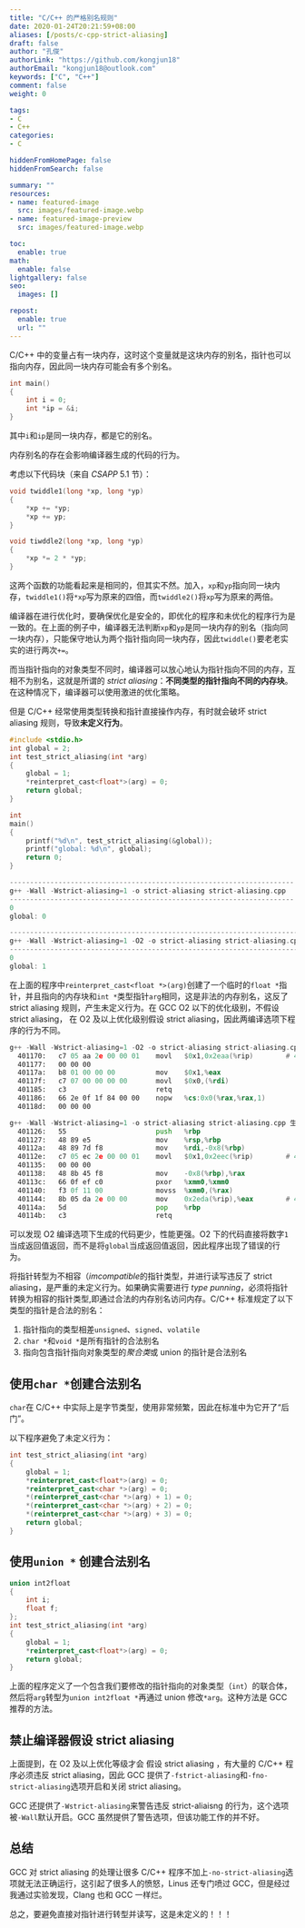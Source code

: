 ```yaml
---
title: "C/C++ 的严格别名规则"
date: 2020-01-24T20:21:59+08:00
aliases: [/posts/c-cpp-strict-aliasing]
draft: false
author: "孔俊"
authorLink: "https://github.com/kongjun18"
authorEmail: "kongjun18@outlook.com"
keywords: ["C", "C++"]
comment: false
weight: 0

tags:
- C
- C++
categories:
- C

hiddenFromHomePage: false
hiddenFromSearch: false

summary: ""
resources:
- name: featured-image
  src: images/featured-image.webp
- name: featured-image-preview
  src: images/featured-image.webp

toc:
  enable: true
math:
  enable: false
lightgallery: false
seo:
  images: []

repost:
  enable: true
  url: ""
---
```

C/C++ 中的变量占有一块内存，这时这个变量就是这块内存的别名，指针也可以指向内存，因此同一块内存可能会有多个别名。

```C
int main()
{
    int i = 0;
    int *ip = &i;
}
```

其中`i`和`ip`是同一块内存，都是它的别名。

内存别名的存在会影响编译器生成的代码的行为。

考虑以下代码块（来自 *CSAPP* 5.1 节）：

```C
void twiddle1(long *xp, long *yp)
{
    *xp += *yp;
    *xp += yp;
}

void tiwddle2(long *xp, long *yp)
{
    *xp *= 2 * *yp;
}
```

这两个函数的功能看起来是相同的，但其实不然。加入，`xp`和`yp`指向同一块内存，`twiddle1()`将`*xp`写为原来的四倍，而`twiddle2()`将`xp`写为原来的两倍。

编译器在进行优化时，要确保优化是安全的，即优化的程序和未优化的程序行为是一致的。在上面的例子中，编译器无法判断`xp`和`yp`是同一块内存的别名（指向同一块内存），只能保守地认为两个指针指向同一块内存，因此`twiddle()`要老老实实的进行两次`+=`。

而当指针指向的对象类型不同时，编译器可以放心地认为指针指向不同的内存，互相不为别名，这就是所谓的 *strict aliasing*：**不同类型的指针指向不同的内存块**。在这种情况下，编译器可以使用激进的优化策略。

但是 C/C++ 经常使用类型转换和指针直接操作内存，有时就会破坏 strict aliasing 规则，导致**未定义行为**。

```C
#include <stdio.h>
int global = 2;
int test_strict_aliasing(int *arg)
{
    global = 1;
    *reinterpret_cast<float*>(arg) = 0;
    return global;
}

int
main()
{
    printf("%d\n", test_strict_aliasing(&global));
    printf("global: %d\n", global);
    return 0;
}

----------------------------------------------------------------------
g++ -Wall -Wstrict-aliasing=1 -o strict-aliasing strict-aliasing.cpp
----------------------------------------------------------------------
0
global: 0

------------------------------------------------------------------------
g++ -Wall -Wstrict-aliasing=1 -O2 -o strict-aliasing strict-aliasing.cpp
------------------------------------------------------------------------
0
global: 1
```

在上面的程序中`reinterpret_cast<float *>(arg)`创建了一个临时的`float *`指针，并且指向的内存块和`int *`类型指针`arg`相同，这是非法的内存别名，这反了 strict aliasing 规则，产生未定义行为。在 GCC O2 以下的优化级别，不假设 strict aliasing， 在 O2 及以上优化级别假设 strict aliasing，因此两编译选项下程序的行为不同。

```asm
g++ -Wall -Wstrict-aliasing=1 -O2 -o strict-aliasing strict-aliasing.cpp 生成的汇编代码
  401170:	c7 05 aa 2e 00 00 01 	movl   $0x1,0x2eaa(%rip)        # 404024 <global>
  401177:	00 00 00
  40117a:	b8 01 00 00 00       	mov    $0x1,%eax
  40117f:	c7 07 00 00 00 00    	movl   $0x0,(%rdi)
  401185:	c3                   	retq
  401186:	66 2e 0f 1f 84 00 00 	nopw   %cs:0x0(%rax,%rax,1)
  40118d:	00 00 00

g++ -Wall -Wstrict-aliasing=1 -o strict-aliasing strict-aliasing.cpp 生成的汇编代码
  401126:	55                   	push   %rbp
  401127:	48 89 e5             	mov    %rsp,%rbp
  40112a:	48 89 7d f8          	mov    %rdi,-0x8(%rbp)
  40112e:	c7 05 ec 2e 00 00 01 	movl   $0x1,0x2eec(%rip)        # 404024 <global>
  401135:	00 00 00
  401138:	48 8b 45 f8          	mov    -0x8(%rbp),%rax
  40113c:	66 0f ef c0          	pxor   %xmm0,%xmm0
  401140:	f3 0f 11 00          	movss  %xmm0,(%rax)
  401144:	8b 05 da 2e 00 00    	mov    0x2eda(%rip),%eax        # 404024 <global>
  40114a:	5d                   	pop    %rbp
  40114b:	c3                   	retq


```

可以发现 O2 编译选项下生成的代码更少，性能更强。O2 下的代码直接将数字`1`当成返回值返回，而不是将`global`当成返回值返回，因此程序出现了错误的行为。

将指针转型为不相容（*imcompatible*的指针类型，并进行读写违反了 strict aliasing，是严重的未定义行为。如果确实需要进行 *type punning*，必须将指针转换为相容的指针类型,即通过合法的内存别名访问内存。C/C++ 标准规定了以下类型的指针是合法的别名：

1. 指针指向的类型相差`unsigned`、`signed`、`volatile`
2. `char *`和`void *`是所有指针的合法别名
3. 指向包含指针指向对象类型的*聚合类*或 union 的指针是合法别名

## 使用`char *`创建合法别名

`char`在 C/C++ 中实际上是字节类型，使用非常频繁，因此在标准中为它开了“后门”。

以下程序避免了未定义行为：

```C++
int test_strict_aliasing(int *arg)
{
    global = 1;
    *reinterpret_cast<float*>(arg) = 0;
    *reinterpret_cast<char *>(arg) = 0;
    *(reinterpret_cast<char *>(arg) + 1) = 0;
    *(reinterpret_cast<char *>(arg) + 2) = 0;
    *(reinterpret_cast<char *>(arg) + 3) = 0;
    return global;
}
```

## 使用`union *` 创建合法别名

```C++
union int2float
{
    int i;
    float f;
};
int test_strict_aliasing(int *arg)
{
    global = 1;
    *reinterpret_cast<float*>(arg) = 0;
    return global;
}

```

上面的程序定义了一个包含我们要修改的指针指向的对象类型（`int`）的联合体，然后将`arg`转型为`union int2float *`再通过 union 修改`*arg`。这种方法是 GCC 推荐的方法。



## 禁止编译器假设 strict aliasing

上面提到，在 O2 及以上优化等级才会 假设 strict aliasing ，有大量的 C/C++ 程序必须违反 strict aliasing，因此 GCC 提供了`-fstrict-aliasing`和`-fno-strict-aliasing`选项开启和关闭 strict aliasing。

GCC 还提供了`-Wstrict-aliasing`来警告违反 strict-aliaisng 的行为，这个选项被`-Wall`默认开启。GCC 虽然提供了警告选项，但该功能工作的并不好。

## 总结

GCC 对 strict aliasing 的处理让很多 C/C++ 程序不加上`-no-strict-aliasing`选项就无法正确运行，这引起了很多人的愤怒，Linus 还专门喷过 GCC，但是经过我通过实验发现，Clang 也和 GCC 一样烂。

总之，要避免直接对指针进行转型并读写，这是未定义的！！！


